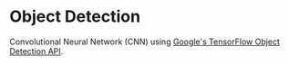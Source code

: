 # Object Detection
Convolutional Neural Network (CNN)
using [Google's TensorFlow Object Detection API](https://github.com/tensorflow/models/tree/master/research/object_detection).

